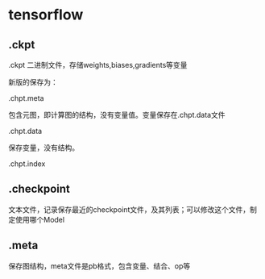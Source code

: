 # tensorflow

## .ckpt

 .ckpt 二进制文件，存储weights,biases,gradients等变量

新版的保存为：

.chpt.meta

包含元图，即计算图的结构，没有变量值。变量保存在.chpt.data文件

.chpt.data

保存变量，没有结构。

.chpt.index



## .checkpoint

文本文件，记录保存最近的checkpoint文件，及其列表；可以修改这个文件，制定使用哪个Model



## .meta

保存图结构，meta文件是pb格式，包含变量、结合、op等





